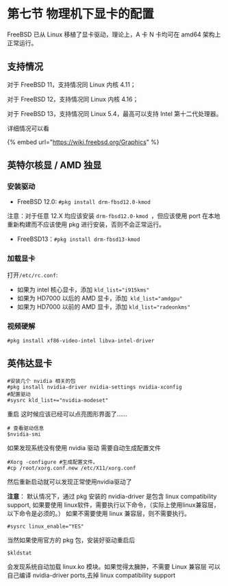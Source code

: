 # 第七节 物理机下显卡的配置

FreeBSD 已从 Linux 移植了显卡驱动，理论上，A 卡 N 卡均可在 amd64 架构上正常运行。

## 支持情况

对于 FreeBSD 11，支持情况同 Linux 内核 4.11；

对于 FreeBSD 12，支持情况同 Linux 内核 4.16；

对于 FreeBSD 13，支持情况同 Linux 5.4，最高可以支持 Intel 第十二代处理器。

详细情况可以看&#x20;

{% embed url="https://wiki.freebsd.org/Graphics" %}

## 英特尔核显 / AMD 独显

### 安装驱动

* FreeBSD 12.0: `#pkg install drm-fbsd12.0-kmod`

注意：对于任意 12.X 均应该安装 `drm-fbsd12.0-kmod `，但应该使用 port 在本地重新构建而不应该使用 pkg 进行安装，否则不会正常运行。

* FreeBSD13：`#pkg install drm-fbsd13-kmod`

### 加载显卡

打开`/etc/rc.conf`:

* 如果为 intel 核心显卡，添加 `kld_list="i915kms"`
* 如果为 HD7000 以后的 AMD 显卡，添加` kld_list="amdgpu"`
* 如果为 HD7000 以前的 AMD 显卡，添加 `kld_list="radeonkms"`

### 视频硬解

`#pkg install xf86-video-intel libva-intel-driver`

## 英伟达显卡

```shell
#安装几个 nvidia 相关的包
#pkg install nvidia-driver nvidia-settings nvidia-xconfig
#配置驱动
#sysrc kld_list+="nvidia-modeset"
```

重启 这时候应该已经可以点亮图形界面了……

```shell
# 查看驱动信息
$nvidia-smi
```

如果发现系统没有使用 nvidia 驱动 需要自动生成配置文件

```shell
#Xorg -configure #生成配置文件。
#cp /root/xorg.conf.new /etc/X11/xorg.conf
```

然后重新启动就可以发现正常使用nvidia驱动了&#x20;

**注意**： 默认情况下，通过 pkg 安装的 nvidia-driver 是包含 linux compatibility support, 如果要使用 linux软件，需要执行以下命令，（实际上使用linux兼容层，以下命令是必须的。） 如果不需要使用 linux 兼容层，则不需要执行。

```shell
#sysrc linux_enable="YES"
```

当然如果使用官方的 pkg 包，安装好驱动重启后

```shell
$kldstat
```

会发现系统自动加载 linux.ko 模块。如果觉得太臃肿，不需要 Linux 兼容层 可以自己编译 nvidia-driver ports,去掉 linux compatibility support
